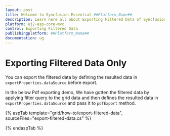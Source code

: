 ```yaml
---
layout: post
title: Welcome to Syncfusion Essential ##Platform_Name##
description: Learn here all about Exporting Filtered Data of Syncfusion Essential ##Platform_Name## widgets based on HTML5 and jQuery.
platform: ej2-asp-core-mvc
control: Exporting Filtered Data
publishingplatform: ##Platform_Name##
documentation: ug
---
```



# Exporting Filtered Data Only

You can export the filtered data by defining the resulted data in `exportProperties.dataSource` before export.

In the below Pdf exporting demo, We have gotten the filtered data by applying filter query to the grid data and then defines the resulted data in `exportProperties.dataSource` and pass it to `pdfExport` method.

{% aspTab template="grid/how-to/export-filtered-data", sourceFiles="export-filtered-data.cs" %}

{% endaspTab %}

